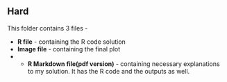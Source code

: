 ## Hard

This folder contains 3 files -
  - **R file** - containing the R code solution 
  - **Image file** - containing the final plot 
  - - **R Markdown file(pdf version)** - containing necessary explanations to my solution. It has the R code and the outputs as well. 
